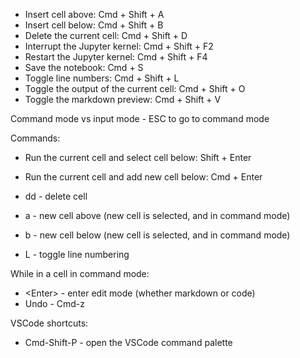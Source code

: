 - Insert cell above: Cmd + Shift + A
- Insert cell below: Cmd + Shift + B
- Delete the current cell: Cmd + Shift + D
- Interrupt the Jupyter kernel: Cmd + Shift + F2
- Restart the Jupyter kernel: Cmd + Shift + F4
- Save the notebook: Cmd + S
- Toggle line numbers: Cmd + Shift + L
- Toggle the output of the current cell: Cmd + Shift + O
- Toggle the markdown preview: Cmd + Shift + V

Command mode vs input mode - ESC to go to command mode

Commands:
- Run the current cell and select cell below: Shift + Enter
- Run the current cell and add new cell below: Cmd + Enter
- dd - delete cell
- a - new cell above (new cell is selected, and in command mode)
- b - new cell below (new cell is selected, and in command mode)

- L - toggle line numbering

While in a cell in command mode:
- \<Enter> - enter edit mode (whether markdown or code)
- Undo - Cmd-z

VSCode shortcuts:
- Cmd-Shift-P - open the VSCode command palette

